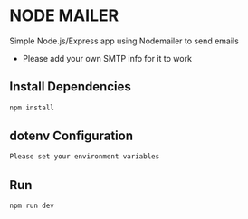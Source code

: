 # NODE MAILER

Simple Node.js/Express app using Nodemailer to send emails

- Please add your own SMTP info for it to work

## Install Dependencies

```bash
npm install
```

## dotenv Configuration

```bash
Please set your environment variables
```

## Run

```bash
npm run dev
```

